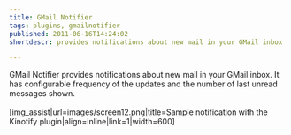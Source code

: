 ```yaml
---
title: GMail Notifier
tags: plugins, gmailnotifier
published: 2011-06-16T14:24:02
shortdescr: provides notifications about new mail in your GMail inbox

---
```


GMail Notifier provides notifications about new mail in your GMail
inbox. It has configurable frequency of the updates and the number of
last unread messages shown.\
\
\[img\_assist|url=images/screen12.png|title=Sample notification with the
Kinotify plugin|align=inline|link=1|width=600\]